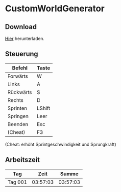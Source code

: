 # CustomWorldGenerator

## Download
[Hier](https://e.pcloud.link/publink/show?code=kZqS1JZybAVhc8b9LuupgOekatO6QMeWnyX) herunterladen.

## Steuerung

| Befehl    | Taste  |
|-----------|--------|
| Forwärts  |    W   |
| Links     |    A   |
| Rückwärts |    S   |
| Rechts    |    D   |
| Sprinten  | LShift |
| Springen  | Leer   |
| Beenden   |  Esc   |
| (Cheat)   |   F3   |

(Cheat: erhöht Sprintgeschwindigkeit und Sprungkraft)

## Arbeitszeit

| Tag     | Zeit     | Summe    |
|---------|----------|----------|
| Tag 001 | 03:57:03 | 03:57:03 |
